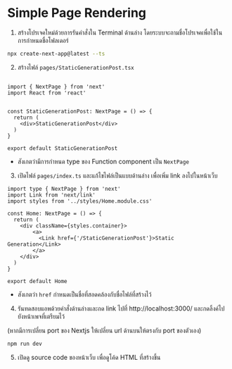 
# Simple Page Rendering

1. สร้างโปรเจคใหม่ด้วยการรันคำสั่งใน Terminal ด้านล่าง โดยระบบจะถามชื่อโปรเจคเพื่อใช้ในการกำหนดชื่อโฟลเดอร์

```bash
npx create-next-app@latest --ts
```

2. สร้างไฟล์ `pages/StaticGenerationPost.tsx`

```tsx

import { NextPage } from 'next'
import React from 'react'


const StaticGenerationPost: NextPage = () => {
  return (
    <div>StaticGenerationPost</div>
  )
}

export default StaticGenerationPost
```
- สังเกตว่ามีการกำหนด type ของ  Function component เป็น `NextPage`

3. เปิดไฟล์ `pages/index.ts` และแก้ไขไฟล์เป็นแบบด้านล่าง เพื่อเพิ่ม link ลงไปในหน้าเว็บ 

```tsx
import type { NextPage } from 'next'
import Link from 'next/link'
import styles from '../styles/Home.module.css'

const Home: NextPage = () => {
  return (
    <div className={styles.container}>
        <a>
          <Link href={'/StaticGenerationPost'}>Static Generation</Link>
        </a>
    </div>
  )
}

export default Home
```
- สังเกตว่า `href` กำหนดเป็นชื่อที่สอดคล้องกับชื่อไฟล์ที่สร้างไว้


4. รันทดสอบแอพด้วยคำสั่งด้านล่างและกด link ไปที่ http://localhost:3000/ และกดลิ้งค์ไปยังหน้าเพจที่เตรียมไว้

(หากมีการเปลี่ยน port ของ Nextjs ให้เปลี่ยน url ด้านบนให้ตรงกับ port ของตัวเอง)

```bash
npm run dev
```

5. เปิดดู source code ของหน้าเว็บ เพื่อดูโค้ด HTML ที่สร้างขึ้น